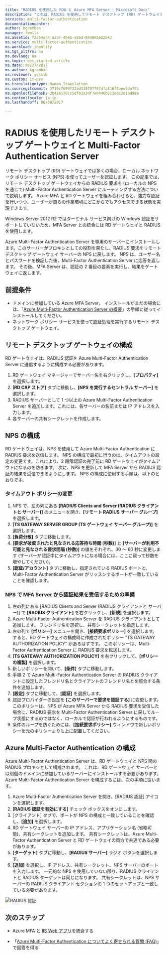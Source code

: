 ```yaml
---
title: "RADIUS を使用した RDG と Azure MFA Server | Microsoft Docs"
description: "これは、RADIUS を使用してリモート デスクトップ (RD) ゲートウェイと Azure Multi-Factor Authentication Server をデプロイする際に役立つ Azure Multi-Factor Authentication のページです。"
services: multi-factor-authentication
documentationcenter: 
author: kgremban
manager: femila
ms.assetid: f2354ac4-a3a7-48e5-a86d-84a9e5682b42
ms.service: multi-factor-authentication
ms.workload: identity
ms.tgt_pltfrm: na
ms.devlang: na
ms.topic: get-started-article
ms.date: 06/27/2017
ms.author: kgremban
ms.reviewer: yossib
ms.custom: it-pro
ms.translationtype: Human Translation
ms.sourcegitcommit: 3716c7699732ad31970778fdfa116f8aee3da70b
ms.openlocfilehash: 3b4181701c5df03a3df7e0446b313eac201ad99e
ms.contentlocale: ja-jp
ms.lasthandoff: 06/30/2017

---
```

<a id="remote-desktop-gateway-and-azure-multi-factor-authentication-server-using-radius" class="xliff"></a>

# RADIUS を使用したリモート デスクトップ ゲートウェイと Multi-Factor Authentication Server
リモート デスクトップ (RD) ゲートウェイでは多くの場合、ローカル ネットワーク ポリシー サービス (NPS) を使ってユーザーを認証します。 この記事では、リモート デスクトップ ゲートウェイからの RADIUS 要求を (ローカルの NPS を通じて) Multi-Factor Authentication Server にルーティングする方法について説明します。 Azure MFA と RD ゲートウェイを組み合わせると、強力な認証を行いつつ、ユーザーが自らの作業環境にどこからでもアクセスできる状態を実現できます。 

Windows Server 2012 R2 ではターミナル サービス向けの Windows 認証をサポートしていないため、MFA Server との統合には RD ゲートウェイと RADIUS を使用します。 

Azure Multi-Factor Authentication Server を専用のサーバーにインストールします。このサーバーがプロキシとしての役割を果たし、RADIUS 要求をリモート デスクトップ ゲートウェイ サーバーの NPS に戻します。 NPS は、ユーザー名とパスワードを検証した後、Multi-Factor Authentication Server に応答を返します。 その後、MFA Server は、認証の 2 番目の要素を実行し、結果をゲートウェイに返します。

<a id="prerequisites" class="xliff"></a>

## 前提条件

- ドメインに参加している Azure MFA Server。 インストールがまだの場合には、「[Azure Multi-Factor Authentication Server の概要](multi-factor-authentication-get-started-server.md)」の手順に従ってインストールしてください。
- ネットワーク ポリシー サービスを使って認証処理を実行するリモート デスクトップ ゲートウェイ。

<a id="configure-the-remote-desktop-gateway" class="xliff"></a>

## リモート デスクトップ ゲートウェイの構成
RD ゲートウェイは、RADIUS 認証を Azure Multi-Factor Authentication Server に送信するように構成する必要があります。 

1. RD ゲートウェイ マネージャーでサーバー名を右クリックし、**[プロパティ]** を選択します。
2. **[RD CAP ストア]** タブに移動し、**[NPS を実行するセントラル サーバー]** を選択します。 
3. RADIUS サーバーとして 1 つ以上の Azure Multi-Factor Authentication Server を追加します。これには、各サーバーの名前または IP アドレスを入力します。 
4. 各サーバーの共有シークレットを作成します。

<a id="configure-nps" class="xliff"></a>

## NPS の構成
RD ゲートウェイは、NPS を使用して Azure Multi-Factor Authentication に RADIUS 要求を送信します。 NPS の構成で最初に行うのは、タイムアウトの設定の変更です。これにより、2 段階認証の完了前に RD ゲートウェイがタイムアウトになるのを防ぎます。 次に、NPS を更新して MFA Server から RADIUS 認証の結果を受信できるようにします。 NPS の構成に使用する手順は、以下のとおりです。

<a id="modify-the-timeout-policy" class="xliff"></a>

### タイムアウト ポリシーの変更

1. NPS で、左の列にある **[RADIUS Clients and Server (RADIUS クライアントと サーバー)]** のメニューを開き、**[リモート RADIUS サーバー グループ]** を選択します。 
2. **[TS GATEWAY SERVER GROUP (TS ゲートウェイ サーバー グループ)]** を選択します。 
3. **[負荷分散]** タブに移動します。 
4. **[要求が破棄されたと見なされる応答待ち時間 (秒数)]** と **[サーバーが利用不可能と見なされる要求間隔 (秒数)]** の値をそれぞれ、30 ～ 60 秒に変更します  (サーバーが認証中にタイムアウトになる場合には、ここに戻って秒数を増やしてください)。
5. **[認証/アカウント]** タブに移動し、指定されている RADIUS ポートと、Multi-Factor Authentication Server がリッスンするポートが一致していることを確認します。

<a id="prepare-nps-to-receive-authentications-from-the-mfa-server" class="xliff"></a>

### NPS で MFA Server から認証結果を受信するための準備

1. 左の列にある [RADIUS Clients and Server (RADIUS クライアントと サーバー)] で **[RADIUS クライアント]** を右クリックし、**[新規]** を選択します。
2. Azure Multi-Factor Authentication Server を RADIUS クライアントとして追加します。 フレンドリ名を選択し、共有シークレットを指定します。
3. 左の列で **[ポリシー]** メニューを開き、**[接続要求ポリシー]** を選択します。 すると、RD ゲートウェイの構成時に作成されたポリシー "TS GATEWAY AUTHORIZATION POLICY" があるはずです。 このポリシーは、Multi-Factor Authentication Server に RADIUS 要求を転送します。
4. **[TS GATEWAY AUTHORIZATION POLICY]** を右クリックして、**[ポリシーの複製]** を選択します。 
5. 新しいポリシーを開いて、**[条件]** タブに移動します。
6. 手順 2 で Azure Multi-Factor Authentication Server の RADIUS クライアントに設定したフレンドリ名とクライアントのフレンドリ名とを照合する条件を追加します。 
7. **[設定]** タブに移動して、**[認証]** を選択します。
8. 認証プロバイダーの設定を **[このサーバーで要求を認証する]** に変更します。 このポリシーは、NPS が Azure MFA Server から RADIUS 要求を受信した場合に、RADIUS 要求を Multi-Factor Authentication Server に戻してループ状態にするのではなく、ローカルで認証が行われるようにするものです。 
9. 条件のループを防ぐためには、**[接続要求ポリシー]** ウィンドウで新しいポリシーを元のポリシーよりも上に配置してください。

<a id="configure-azure-multi-factor-authentication" class="xliff"></a>

## Azure Multi-Factor Authentication の構成

Azure Multi-Factor Authentication Server は、RD ゲートウェイと NPS 間の RADIUS プロキシとして構成されます。  これは、RD ゲートウェイ サーバーとは別個のドメインに参加しているサーバーにインストールする必要があります。 Azure Multi-Factor Authentication Server を構成するには、次の手順に従います。

1. Azure Multi-Factor Authentication Server を開き、[RADIUS 認証] アイコンを選択します。 
2. **[RADIUS 認証を有効にする]** チェック ボックスをオンにします。
3. [クライアント] タブで、ポートが NPS の構成と一致していることを確認し、**[追加]** を選択します。
4. RD ゲートウェイ サーバーの IP アドレス、アプリケーション名 (省略可能)、共有シークレットを追加します。 共有シークレットは、Azure Multi-Factor Authentication Server と RD ゲートウェイの両方で共通である必要があります。
3. **[ターゲット]** タブに移動し、**[RADIUS サーバー]** ラジオ ボタンを選択します。
4. **[追加]** を選択し、IP アドレス、共有シークレット、NPS サーバーのポートを入力します。 一元的な NPS を使用していない限り、RADIUS クライアントと RADIUS ターゲットは同じになります。 共有シークレットは、NPS サーバーの RADIUS クライアント セクションの 1 つのセットアップと一致している必要があります。

![RADIUS 認証](./media/multi-factor-authentication-get-started-server-rdg/radius.png)

<a id="next-steps" class="xliff"></a>

## 次のステップ

- Azure MFA と [IIS Web アプリ](multi-factor-authentication-get-started-server-iis.md)を統合する

- 「[Azure Multi-Factor Authentication についてよく寄せられる質問 (FAQ)](multi-factor-authentication-faq.md)」で回答を得る

